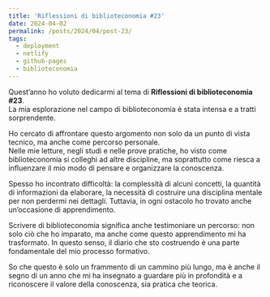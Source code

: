```yaml
---
title: 'Riflessioni di biblioteconomia #23'
date: 2024-04-02
permalink: /posts/2024/04/post-23/
tags:
  - deployment
  - netlify
  - github-pages
  - biblioteconomia
---
```


Quest’anno ho voluto dedicarmi al tema di **Riflessioni di biblioteconomia #23**.  
La mia esplorazione nel campo di biblioteconomia è stata intensa e a tratti sorprendente.  

Ho cercato di affrontare questo argomento non solo da un punto di vista tecnico, ma anche come percorso personale.  
Nelle mie letture, negli studi e nelle prove pratiche, ho visto come biblioteconomia si colleghi ad altre discipline, 
ma soprattutto come riesca a influenzare il mio modo di pensare e organizzare la conoscenza.  

Spesso ho incontrato difficoltà: la complessità di alcuni concetti, la quantità di informazioni da elaborare, 
la necessità di costruire una disciplina mentale per non perdermi nei dettagli. Tuttavia, in ogni ostacolo ho trovato anche 
un’occasione di apprendimento.  

Scrivere di biblioteconomia significa anche testimoniare un percorso: non solo ciò che ho imparato, ma anche come 
questo apprendimento mi ha trasformato. In questo senso, il diario che sto costruendo è una parte fondamentale 
del mio processo formativo.  

So che questo è solo un frammento di un cammino più lungo, ma è anche il segno di un anno che mi ha insegnato 
a guardare più in profondità e a riconoscere il valore della conoscenza, sia pratica che teorica.

